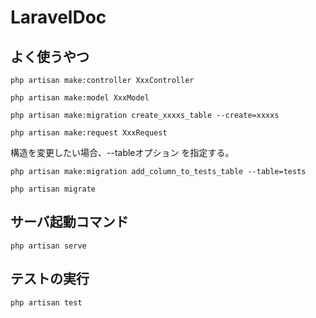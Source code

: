# LaravelDoc

## よく使うやつ
```
php artisan make:controller XxxController
```

```
php artisan make:model XxxModel
```

```
php artisan make:migration create_xxxxs_table --create=xxxxs
```

```
php artisan make:request XxxRequest
```
構造を変更したい場合、--tableオプション を指定する。
```
php artisan make:migration add_column_to_tests_table --table=tests
```

```
php artisan migrate
```


## サーバ起動コマンド
```
php artisan serve
```

## テストの実行
```
php artisan test
```
